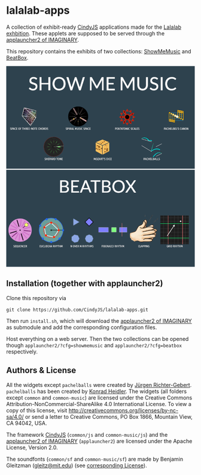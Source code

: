 # lalalab-apps

A collection of exhibit-ready [CindyJS](https://cindyjs.org/) applications made for the [Lalalab exhbition](https://lalalab.imaginary.org).
These applets are supposed to be served through the [applauncher2 of IMAGINARY](https://github.com/IMAGINARY/applauncher2).

This repository contains the exhibits of two collections: [ShowMeMusic](http://science-to-touch.com/LaLaLab/ShowMeMusic/) and [BeatBox](http://science-to-touch.com/LaLaLab/BeatBox/).

![Screenshot of ShowMeMusic](SMM.png)
![Screenshot of BeatBox](BB.png)

## Installation (together with applauncher2)

Clone this repository via
```
git clone https://github.com/CindyJS/lalalab-apps.git
```
Then run `install.sh`, which will download the [applauncher2 of IMAGINARY](https://github.com/IMAGINARY/applauncher2) as submodule and add the corresponding configuration files.

Host everything on a web server. Then the two collections can be opened though `applauncher2/?cfg=showmemusic` and `applauncher2/?cfg=beatbox` respectively.

## Authors & License
All the widgets except `pachelballs` were created by [Jürgen Richter-Gebert](https://geo.ma.tum.de/en/people/juergen-richter-gebert.html). `pachelballs` has been created by [Konrad Heidler](https://github.com/cloud-oak). The widgets (all folders except `common` and `common-music`) are licensed under the Creative Commons Attribution-NonCommercial-ShareAlike 4.0 International License. To view a copy of this license, visit http://creativecommons.org/licenses/by-nc-sa/4.0/ or send a letter to Creative Commons, PO Box 1866, Mountain View, CA 94042, USA.

The framework [CindyJS](https://github.com/CindyJS/CindyJS) (`common/js` and `common-music/js`) and the [applauncher2 of IMAGINARY](https://github.com/IMAGINARY/applauncher2) (`applauncher2`) are licensed under the Apache License, Version 2.0.


The soundfonts (`common/sf` and `common-music/sf`) are made by Benjamin Gleitzman (gleitz@mit.edu) (see [corresponding License](common/sf/LICENSE.txt)).

